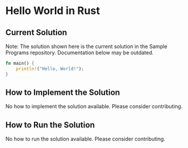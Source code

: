 # Hello World in Rust

## Current Solution

Note: The solution shown here is the current solution in the Sample Programs repository. Documentation below may be outdated.

```Rust
fn main() {
    println!("Hello, World!");
}

```

## How to Implement the Solution

No how to implement the solution available. Please consider contributing.

## How to Run the Solution

No how to run the solution available. Please consider contributing.